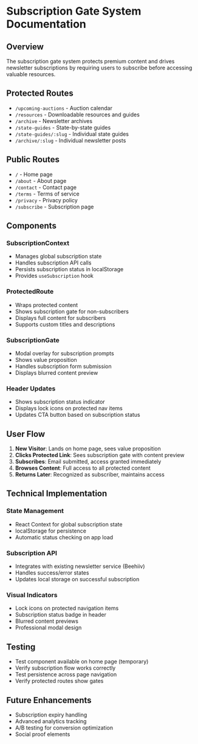 # Subscription Gate System Documentation

## Overview
The subscription gate system protects premium content and drives newsletter subscriptions by requiring users to subscribe before accessing valuable resources.

## Protected Routes
- `/upcoming-auctions` - Auction calendar
- `/resources` - Downloadable resources and guides
- `/archive` - Newsletter archives
- `/state-guides` - State-by-state guides
- `/state-guides/:slug` - Individual state guides
- `/archive/:slug` - Individual newsletter posts

## Public Routes
- `/` - Home page
- `/about` - About page
- `/contact` - Contact page
- `/terms` - Terms of service
- `/privacy` - Privacy policy
- `/subscribe` - Subscription page

## Components

### SubscriptionContext
- Manages global subscription state
- Handles subscription API calls
- Persists subscription status in localStorage
- Provides `useSubscription` hook

### ProtectedRoute
- Wraps protected content
- Shows subscription gate for non-subscribers
- Displays full content for subscribers
- Supports custom titles and descriptions

### SubscriptionGate
- Modal overlay for subscription prompts
- Shows value proposition
- Handles subscription form submission
- Displays blurred content preview

### Header Updates
- Shows subscription status indicator
- Displays lock icons on protected nav items
- Updates CTA button based on subscription status

## User Flow

1. **New Visitor**: Lands on home page, sees value proposition
2. **Clicks Protected Link**: Sees subscription gate with content preview
3. **Subscribes**: Email submitted, access granted immediately
4. **Browses Content**: Full access to all protected content
5. **Returns Later**: Recognized as subscriber, maintains access

## Technical Implementation

### State Management
- React Context for global subscription state
- localStorage for persistence
- Automatic status checking on app load

### Subscription API
- Integrates with existing newsletter service (Beehiiv)
- Handles success/error states
- Updates local storage on successful subscription

### Visual Indicators
- Lock icons on protected navigation items
- Subscription status badge in header
- Blurred content previews
- Professional modal design

## Testing
- Test component available on home page (temporary)
- Verify subscription flow works correctly
- Test persistence across page navigation
- Verify protected routes show gates

## Future Enhancements
- Subscription expiry handling
- Advanced analytics tracking
- A/B testing for conversion optimization
- Social proof elements






